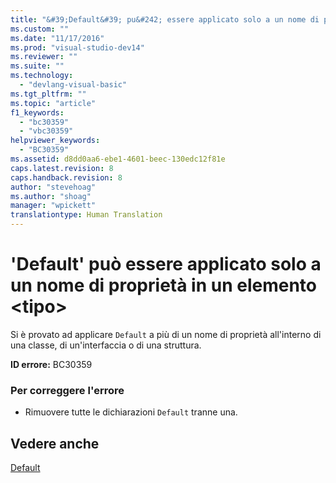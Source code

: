 ```yaml
---
title: "&#39;Default&#39; pu&#242; essere applicato solo a un nome di propriet&#224; in un elemento &lt;tipo&gt; | Microsoft Docs"
ms.custom: ""
ms.date: "11/17/2016"
ms.prod: "visual-studio-dev14"
ms.reviewer: ""
ms.suite: ""
ms.technology: 
  - "devlang-visual-basic"
ms.tgt_pltfrm: ""
ms.topic: "article"
f1_keywords: 
  - "bc30359"
  - "vbc30359"
helpviewer_keywords: 
  - "BC30359"
ms.assetid: d8dd0aa6-ebe1-4601-beec-130edc12f81e
caps.latest.revision: 8
caps.handback.revision: 8
author: "stevehoag"
ms.author: "shoag"
manager: "wpickett"
translationtype: Human Translation
---
```

# &#39;Default&#39; pu&#242; essere applicato solo a un nome di propriet&#224; in un elemento &lt;tipo&gt;
Si è provato ad applicare `Default` a più di un nome di proprietà all'interno di una classe, di un'interfaccia o di una struttura.  
  
 **ID errore:** BC30359  
  
### Per correggere l'errore  
  
-   Rimuovere tutte le dichiarazioni `Default` tranne una.  
  
## Vedere anche  
 [Default](../../visual-basic/language-reference/modifiers/default.md)